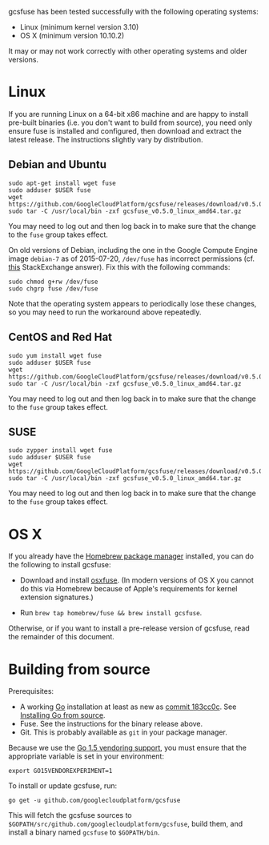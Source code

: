 
gcsfuse has been tested successfully with the following operating systems:

*   Linux (minimum kernel version 3.10)
*   OS X (minimum version 10.10.2)

It may or may not work correctly with other operating systems and older versions.


# Linux

If you are running Linux on a 64-bit x86 machine and are happy to install
pre-built binaries (i.e. you don't want to build from source), you need only
ensure fuse is installed and configured, then download and extract the latest
release. The instructions slightly vary by distribution.

## Debian and Ubuntu

    sudo apt-get install wget fuse
    sudo adduser $USER fuse
    wget https://github.com/GoogleCloudPlatform/gcsfuse/releases/download/v0.5.0/gcsfuse_v0.5.0_linux_amd64.tar.gz
    sudo tar -C /usr/local/bin -zxf gcsfuse_v0.5.0_linux_amd64.tar.gz

You may need to log out and then log back in to make sure that the change to
the `fuse` group takes effect.

On old versions of Debian, including the one in the Google Compute Engine image
`debian-7` as of 2015-07-20, `/dev/fuse` has incorrect permissions (cf.
[this][stackexchange] StackExchange answer). Fix this with the following
commands:

```
sudo chmod g+rw /dev/fuse
sudo chgrp fuse /dev/fuse
```

Note that the operating system appears to periodically lose these changes, so
you may need to run the workaround above repeatedly.

[stackexchange]: http://superuser.com/a/800016/429161

## CentOS and Red Hat

    sudo yum install wget fuse
    sudo adduser $USER fuse
    wget https://github.com/GoogleCloudPlatform/gcsfuse/releases/download/v0.5.0/gcsfuse_v0.5.0_linux_amd64.tar.gz
    sudo tar -C /usr/local/bin -zxf gcsfuse_v0.5.0_linux_amd64.tar.gz

You may need to log out and then log back in to make sure that the change to
the `fuse` group takes effect.

## SUSE

    sudo zypper install wget fuse
    sudo adduser $USER fuse
    wget https://github.com/GoogleCloudPlatform/gcsfuse/releases/download/v0.5.0/gcsfuse_v0.5.0_linux_amd64.tar.gz
    sudo tar -C /usr/local/bin -zxf gcsfuse_v0.5.0_linux_amd64.tar.gz

You may need to log out and then log back in to make sure that the change to
the `fuse` group takes effect.


# OS X

If you already have the [Homebrew package manager][homebrew] installed, you can
do the following to install gcsfuse:

[homebrew]: http://brew.sh/

*   Download and install [osxfuse][]. (In modern versions of OS X you cannot do
    this via Homebrew because of Apple's requirements for kernel extension
    signatures.)

*   Run `brew tap homebrew/fuse && brew install gcsfuse`.

[osxfuse]: https://osxfuse.github.io/

Otherwise, or if you want to install a pre-release version of gcsfuse, read the
remainder of this document.


# Building from source

Prerequisites:

*   A working [Go][go] installation at least as new as [commit
    183cc0c][183cc0c]. See [Installing Go from source][go-setup].
*   Fuse. See the instructions for the binary release above.
*   Git. This is probably available as `git` in your package manager.

Because we use the [Go 1.5 vendoring support][183cc0c], you must ensure that
the appropriate variable is set in your environment:

    export GO15VENDOREXPERIMENT=1

To install or update gcsfuse, run:

    go get -u github.com/googlecloudplatform/gcsfuse

This will fetch the gcsfuse sources to
`$GOPATH/src/github.com/googlecloudplatform/gcsfuse`, build them, and install a
binary named `gcsfuse` to `$GOPATH/bin`.

[go]: http://tip.golang.org/doc/install/source
[183cc0c]: https://github.com/golang/go/commit/183cc0c
[go-setup]: http://golang.org/doc/code.html
